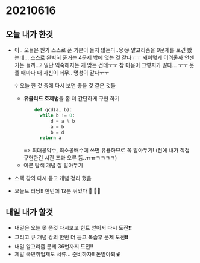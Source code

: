 # 20210616

## 오늘 내가 한것

- 아.. 오늘은 뭔가 스스로 푼 기분이 들지 않는다..😢😢 알고리즘을 9문제를 보긴 봤는데... 스스로 완벽히 푼거는 4문제 밖에 없는 것 같다ㅜㅜ 
왜이렇게 어려울까 언젠가는 늘까...? 일단 익숙해지는 게 맞는 건데ㅜㅜ 참 마음이 그렇지가 않다... ㅜㅜ 못 풀 때마다 내 자신이 너무.. 멍청이 같다ㅜㅜ

  💡 오늘 한 것 중에 다시 보면 좋을 것 같은 것들
    - **유클리드 호제법**을 좀 더 간단하게 구현 하기
      ```python
          def gcd(a, b):
            while b != 0:
                d = a % b
                a = b
                b = d
            return a
      ```
      => 최대공약수, 최소공배수에 쓰면 유용하므로 꼭 알아두기!
      (전에 내가 직접 구현한건 시간 초과 오류 뜸..ㅠㅠㅋㅋㅋㅋ)
    - 이분 탐색 개념 잘 알아두기
    
 - 스택 강의 다시 듣고 개념 정리 했음
 - 오늘도 러닝!! 한번에 12분 뛰었다 🏃‍ 🏃‍♀️

## 내일 내가 할것

- 내일은 오늘 못 푼것 다시보고 힌트 얻어서 다시 도전❗❗
- 그리고 큐 개념 강의 한번 더 듣고 복습후 문제 도전❗❗
- 내일 알고리즘 문제 36번까지 도전!!
- 제발 국민취업제도 서류... 준비하자!! 돈받아되💰
     

